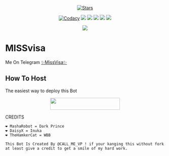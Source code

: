 <p align="center">
    <a href="https://github.com/callmevp/MissVisa/stargazers"><img src="https://img.shields.io/github/stars/callmevp/MissVisa?label=Stars&style=flat-square&logo=github&color=F10070" alt="Stars" /></a>
</p>
<p align="center">
    <a href="https://app.codacy.com/manual/callmevp/MissVisa/dashboard"> <img src="https://img.shields.io/codacy/grade/4d58f2a402b54aed8a7d95f7add45a81?color=brightgreen&logo=codacy&logoColor=green&style=for-the-badge" alt="Codacy" /></a>
    <a href="https://github.com/callmevp/MissVisa"> <img src="https://img.shields.io/github/repo-size/callmevp/MissVisa?color=orange&logo=github&logoColor=green&style=for-the-badge" /></a>
    <a href="https://github.com/callmevp/MissVisa/commits"> <img src="https://img.shields.io/github/last-commit/callmevp/MissVisa?color=blue&logo=github&logoColor=green&style=for-the-badge" /></a>
    <a href="https://github.com/callmevp/MissVisa/issues"> <img src="https://img.shields.io/github/issues/callmevp/MissVisa?color=blueviolet&logo=github&logoColor=green&style=for-the-badge" /></a>
    <a href="https://github.com/callmevp/MissVisa/network/members"> <img src="https://img.shields.io/github/forks/callmevp/MissVisa?color=red&logo=github&logoColor=green&style=for-the-badge" /></a>  
    <a href="https://pypi.org/project/Telethon/"> <img src="https://img.shields.io/pypi/v/telethon?color=yellow&label=telethon&logo=python&logoColor=green&style=for-the-badge" /></a>
</p>

<p align="center">
  <img src="https://telegra.ph/file/02c193d19b4a85ba7c5d8.png">
</p>

# MISSvisa
Me On Telegram [✨MissVisa✨](https://t.me/MissVisa_bot)

## How To Host
The easiest way to deploy this Bot
<p align="center"><a href="https://heroku.com/deploy?template=https://github.com/callmevp/MissVisa"> <img src="https://img.shields.io/badge/Deploy%20To%20Heroku-black?style=for-the-badge&logo=heroku" width="220" height="38.45"/></a></p>
 
CREDITS
```
❤️ MashaRobot = Dark Prince 
❤️ DaisyX = Inuka
❤️ TheHamkerCat = WBB

This Bot Is Created By @CALL_ME_VP ! if your kanging this without fork at least give a credit to get a smile of my hard work.




```
